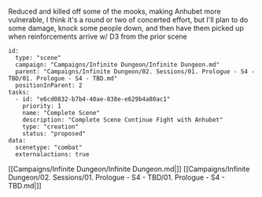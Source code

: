 Reduced and killed off some of the mooks, making Anhubet more vulnerable, I think it's a round or two of concerted effort, but I'll plan to do some damage, knock some people down, and then have them picked up when reinforcements arrive w/ D3 from the prior scene


```RpgManager4
id: 
  type: "scene"
  campaign: "Campaigns/Infinite Dungeon/Infinite Dungeon.md"
  parent: "Campaigns/Infinite Dungeon/02. Sessions/01. Prologue - S4 - TBD/01. Prologue - S4 - TBD.md"
  positionInParent: 2
tasks: 
  - id: "e6cd0832-b7b4-40ae-838e-e629b4a80ac1"
    priority: 1
    name: "Complete Scene"
    description: "Complete Scene Continue Fight with Anhubet"
    type: "creation"
    status: "proposed"
data: 
  scenetype: "combat"
  externalactions: true
```

[[Campaigns/Infinite Dungeon/Infinite Dungeon.md|]]
[[Campaigns/Infinite Dungeon/02. Sessions/01. Prologue - S4 - TBD/01. Prologue - S4 - TBD.md|]]